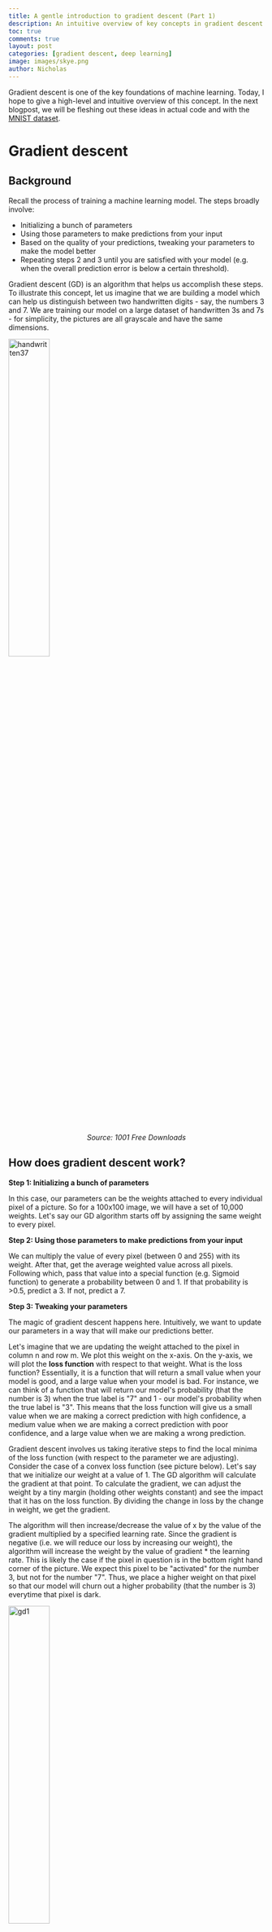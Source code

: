 ```yaml
---
title: A gentle introduction to gradient descent (Part 1)
description: An intuitive overview of key concepts in gradient descent.
toc: true
comments: true
layout: post
categories: [gradient descent, deep learning]
image: images/skye.png
author: Nicholas
---
```


Gradient descent is one of the key foundations of machine learning. Today, I hope to give a high-level and intuitive overview of this concept.
In the next blogpost, we will be fleshing out these ideas in actual code and with the <a href="https://en.wikipedia.org/wiki/MNIST_database">MNIST dataset</a>.

# Gradient descent
## Background
Recall the process of training a machine learning model. The steps broadly involve:
- Initializing a bunch of parameters
- Using those parameters to make predictions from your input
- Based on the quality of your predictions, tweaking your parameters to make the model better
- Repeating steps 2 and 3 until you are satisfied with your model (e.g. when the overall prediction error is below a certain threshold).

Gradient descent (GD) is an algorithm that helps us accomplish these steps.
To illustrate this concept, let us imagine that we are building a model which can help us distinguish between two handwritten digits - say, the numbers 3 and 7.
We are training our model on a large dataset of handwritten 3s and 7s - for simplicity, the pictures are all grayscale and have the same dimensions.

<img width="40%" alt="handwritten37" src="https://user-images.githubusercontent.com/40440105/131346647-7520b550-7ece-457d-9f23-92bb92ec5457.png">
<center><em>Source: 1001 Free Downloads</em></center>

## How does gradient descent work?
**Step 1: Initializing a bunch of parameters**

In this case, our parameters can be the weights attached to every individual pixel of a picture. So for a 100x100 image, we will have a set of 10,000 weights.
Let's say our GD algorithm starts off by assigning the same weight to every pixel.

**Step 2: Using those parameters to make predictions from your input**

We can multiply the value of every pixel (between 0 and 255) with its weight. After that, get the average weighted value across all pixels.
Following which, pass that value into a special function (e.g. Sigmoid function) to generate a probability between 0 and 1.
If that probability is >0.5, predict a 3. If not, predict a 7.

**Step 3: Tweaking your parameters**

The magic of gradient descent happens here. Intuitively, we want to update our parameters in a way that will make our predictions better.

Let's imagine that we are updating the weight attached to the pixel in column n and row m. We plot this weight on the x-axis.
On the y-axis, we will plot the **loss function** with respect to that weight. What is the loss function?
Essentially, it is a function that will return a small value when your model is good, and a large value when your model is bad.
For instance, we can think of a function that will return our model's probability (that the number is 3) when the true label is "7" and 1 - our model's probability when the true
label is "3". This means that the loss function will give us a small value when we are making a correct prediction with high confidence, a medium value when we are
making a correct prediction with poor confidence, and a large value when we are making a wrong prediction.

Gradient descent involves us taking iterative steps to find the local minima of the loss function (with respect to the parameter we are adjusting).
Consider the case of a convex loss function (see picture below). Let's say that we initialize our weight at a value of 1. The GD algorithm will calculate the gradient at that point.
To calculate the gradient, we can adjust the weight by a tiny margin (holding other weights constant) and see the impact that it has on the loss function.
By dividing the change in loss by the change in weight, we get the gradient.

The algorithm will then increase/decrease the value of x by the value of the gradient multiplied by a specified learning rate. Since the gradient is negative (i.e. we will
reduce our loss by increasing our weight), the algorithm will increase the weight by the value of gradient * the learning rate. This is likely the case if the pixel in question is
in the bottom right hand corner of the picture. We expect this pixel to be "activated" for the number 3, but not for the number "7". Thus, we place a higher weight
on that pixel so that our model will churn out a higher probability (that the number is 3) everytime that pixel is dark.

<img width="40%" alt="gd1" src="https://user-images.githubusercontent.com/40440105/131346851-985a63e7-0013-4f05-9ea5-a89d31d74c2d.png">
<center><em>Source: fast.ai</em></center>

> Tip: The learning rate controls the rate at which the model adjusts its parameters. Selecting the optimal learning rate is tricky. If we select an overly large rate, the model will adjust the parameters by huge amounts, potentially resulting in us bypassing the local minima. In contrast, if the learning rate is too small, it will take a long time to reach the local minima. 
> There are several ways to tune this important hyperparameter.
> For instance, you could do learning rate annealing. Start off with a high learning rate so that you can quickly descend to an acceptable set of parameter values.
> After that, decrease your learning rate so that you can precisely locate the optimal value within the acceptable range.
> Here's a [good article](https://automaticaddison.com/how-to-choose-an-optimal-learning-rate-for-gradient-descent/) which explains more.

**Step 4: Iterate until you are satisfied**

Eventually, after multiple rounds of iteration, we will reach the local minima of the loss function. At this point, our gradient is zero and any further adjustments to the weight will increase loss.

<img width="40%" alt="gd2" src="https://user-images.githubusercontent.com/40440105/131346913-c43a5d47-42c7-4519-9895-882e436ff595.png">
<center><em>Source: fast.ai</em></center>

We repeat this process for every weight (all 10,000 of them!).

A common analogy for gradient descent is that of a blindfolded hiker who is stuck on the side of a hill. He wants to get to as low a point as possible.
Thus, he feels the ground around him and takes a small step in the steepest downward direction. This is one iteration. By taking many of these small steps, he will
eventually reach the bottom of a valley (local minima).

<img width="40%" alt="skye" src="https://user-images.githubusercontent.com/40440105/131346963-4006c387-4d78-4d51-ba93-08d21c03615c.png">
<center><em>Source: inspiredbymaps</em></center>

> Tip: Note that gradient descent requires our loss function to be continuous and smooth. 
> What if our loss function is discontinuous - say, a step function?
> To illustrate this, initialize our weight at 1. The gradient at that point is completely flat. Thus, the GD algorithm will terminate immediately.
> However, if we increased our weight by a larger amount, we could have moved to a lower step of the loss function. In this instance, the GD algorithm will not give us good results and the model will not learn well.
> This is why we cannot use accuracy (the % of correct classifications) as our loss function. We can imagine accuracy to be represented by a step function - if we change
> a weight by a tiny amount, we do not expect any prediction to change from a 3 to 7 (or vice versa). As such, accuracy remains unchanged.
> A much larger adjustment in a weight is needed to induce a change in our predictions.
> Consequently, we use a continuous loss function which improves when we make correct predictions with slightly more confidence, or make wrong predictions with slightly less confidence.
> 
> <img width="362" alt="desmos_step" src="https://user-images.githubusercontent.com/40440105/131347027-3e85cdf4-4d61-440f-a312-dd44d18e1051.png">
> 
> <center><em>Source: Desmos</em></center>


## What are the limitations of gradient descent?

There are two key limitations behind standard gradient descent (or batch gradient descent):
- Firstly, it is possible that we can get stuck in a local minima of the loss function, preventing us from accessing the better global minima. Consider the illustration below. We start at point U and adjust iteratively until we hit the local minima and the GD algorithm terminates.

<img width="360" alt="minima2" src="https://user-images.githubusercontent.com/40440105/131347079-b0cb5ead-d0f6-4d37-822c-bdc5a7564d14.png">
<center><em>Source: Analytics Vidhya</em></center>

- Secondly, in standard gradient descent, we use every single datapoint in our training set to compute gradients. Let's say we have 5,000 training images. For a given parameter, we use all 5,000 images to calculate individual losses and take the mean. After that, we adjust the parameter value slightly and re-calculate the loss for all 5,000 images (taking the mean again). The difference in means divided by the difference in weight is the gradient. When the training set is large, this process becomes computationally intensive.

# Other flavours of gradient descent
## Stochastic gradient descent

To remedy those limitations, stochastic gradient descent is a popular alternative.
In stochastic gradient descent, we do not use the entire training dataset in our computation of gradients. Instead, in each iteration, we randomly select a training datapoint to do so.
This gives us a stochastic (i.e. random) approximation to the gradient calculated with the entire training dataset. By constantly iterating, the parameter value should
move in the same general direction (as standard gradient descent), while being computationally more efficient.

The randomness can also allow us to escape local minima. Every training datapoint has its own unique loss function. In standard gradient descent, we average all these
loss functions into one aggregate loss function. In unfortunate cases, we will
move down that average loss function into a sub-optimal local minima where we are trapped forever.

However, in stochastic gradient descent, we can potentially avoid this negative outcome. In each iteration, we hop from the loss function of one training datapoint
to another. Even if we get stuck in the local minima of a loss function, we can move to a new loss function in the next iteration (where our current parameter value is not
in a local minima anymore). This allows us to keep moving and iterating.

Stochastic gradient descent faces two key weaknesses:
- The stochastic steps it take can be very noisy. This may result in us taking more time to converge 
to the local minima of the loss function (ignoring the case where the local minima may be sub-optimal). Stochastic gradient descent is computationally more efficient, but may end up taking more time.
- Computing infrastructure in ML (e.g. GPUs) are optimised for vectorized operations (vector addition, multiplication). Given that we use only one training datapoint at a time, we give up this powerful capability.


## Mini-batch gradient descent

Mini-batch gradient descent is a compromise between standard gradient descent and stochastic gradient descent. We do not use the entire training dataset or a single training datapoint.
Instead, we use small batches (typically ~30-500) of training datapoints to compute our gradient. Given that we use small batches of datapoints at a time, we are also able to harness the performance of GPUs in vectorized operations.

# Conclusion

I hope this article has given you a good overview of the key concepts in gradient descent! Here's a quick summary:

- Gradient descent is an algorithm that allows us to iteratively adjust our model's parameters for better performance. We adjust our parameters in a direction that brings us down the loss function.
- The two biggest limitations of standard gradient descent are 1) the possibility that we may be trapped in the local minima of our loss function, and 2) the computational cost.
- Stochastic and mini-batch gradient descent are popular alternatives that mitigate some of these issues.

Hope you enjoyed reading! In the next blogpost, we will be fleshing out these high-level concepts in actual code - see you then!

(Cover picture credit: inspiredbymaps)
